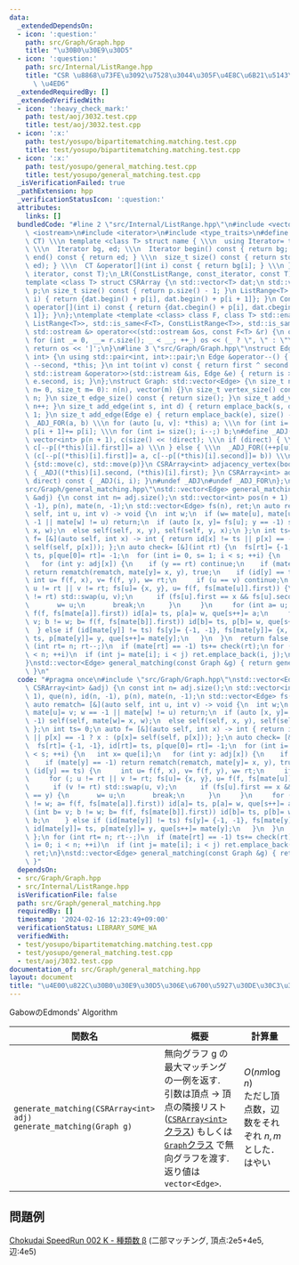 ```yaml
---
data:
  _extendedDependsOn:
  - icon: ':question:'
    path: src/Graph/Graph.hpp
    title: "\u30B0\u30E9\u30D5"
  - icon: ':question:'
    path: src/Internal/ListRange.hpp
    title: "CSR \u8868\u73FE\u3092\u7528\u3044\u305F\u4E8C\u6B21\u5143\u914D\u5217\
      \ \u4ED6"
  _extendedRequiredBy: []
  _extendedVerifiedWith:
  - icon: ':heavy_check_mark:'
    path: test/aoj/3032.test.cpp
    title: test/aoj/3032.test.cpp
  - icon: ':x:'
    path: test/yosupo/bipartitematching.matching.test.cpp
    title: test/yosupo/bipartitematching.matching.test.cpp
  - icon: ':x:'
    path: test/yosupo/general_matching.test.cpp
    title: test/yosupo/general_matching.test.cpp
  _isVerificationFailed: true
  _pathExtension: hpp
  _verificationStatusIcon: ':question:'
  attributes:
    links: []
  bundledCode: "#line 2 \"src/Internal/ListRange.hpp\"\n#include <vector>\n#include\
    \ <iostream>\n#include <iterator>\n#include <type_traits>\n#define _LR(name, IT,\
    \ CT) \\\n template <class T> struct name { \\\n  using Iterator= typename std::vector<T>::IT;\
    \ \\\n  Iterator bg, ed; \\\n  Iterator begin() const { return bg; } \\\n  Iterator\
    \ end() const { return ed; } \\\n  size_t size() const { return std::distance(bg,\
    \ ed); } \\\n  CT &operator[](int i) const { return bg[i]; } \\\n }\n_LR(ListRange,\
    \ iterator, const T);\n_LR(ConstListRange, const_iterator, const T);\n#undef _LR\n\
    template <class T> struct CSRArray {\n std::vector<T> dat;\n std::vector<int>\
    \ p;\n size_t size() const { return p.size() - 1; }\n ListRange<T> operator[](int\
    \ i) { return {dat.begin() + p[i], dat.begin() + p[i + 1]}; }\n ConstListRange<T>\
    \ operator[](int i) const { return {dat.cbegin() + p[i], dat.cbegin() + p[i +\
    \ 1]}; }\n};\ntemplate <template <class> class F, class T> std::enable_if_t<std::disjunction_v<std::is_same<F<T>,\
    \ ListRange<T>>, std::is_same<F<T>, ConstListRange<T>>, std::is_same<F<T>, CSRArray<T>>>,\
    \ std::ostream &> operator<<(std::ostream &os, const F<T> &r) {\n os << '[';\n\
    \ for (int _= 0, __= r.size(); _ < __; ++_) os << (_ ? \", \" : \"\") << r[_];\n\
    \ return os << ']';\n}\n#line 3 \"src/Graph/Graph.hpp\"\nstruct Edge: std::pair<int,\
    \ int> {\n using std::pair<int, int>::pair;\n Edge &operator--() { return --first,\
    \ --second, *this; }\n int to(int v) const { return first ^ second ^ v; }\n friend\
    \ std::istream &operator>>(std::istream &is, Edge &e) { return is >> e.first >>\
    \ e.second, is; }\n};\nstruct Graph: std::vector<Edge> {\n size_t n;\n Graph(size_t\
    \ n= 0, size_t m= 0): n(n), vector(m) {}\n size_t vertex_size() const { return\
    \ n; }\n size_t edge_size() const { return size(); }\n size_t add_vertex() { return\
    \ n++; }\n size_t add_edge(int s, int d) { return emplace_back(s, d), size() -\
    \ 1; }\n size_t add_edge(Edge e) { return emplace_back(e), size() - 1; }\n#define\
    \ _ADJ_FOR(a, b) \\\n for (auto [u, v]: *this) a; \\\n for (int i= 0; i < n; ++i)\
    \ p[i + 1]+= p[i]; \\\n for (int i= size(); i--;) b;\n#define _ADJ(a, b) \\\n\
    \ vector<int> p(n + 1), c(size() << !direct); \\\n if (direct) { \\\n  _ADJ_FOR(++p[u],\
    \ c[--p[(*this)[i].first]]= a) \\\n } else { \\\n  _ADJ_FOR((++p[u], ++p[v]),\
    \ (c[--p[(*this)[i].first]]= a, c[--p[(*this)[i].second]]= b)) \\\n } \\\n return\
    \ {std::move(c), std::move(p)}\n CSRArray<int> adjacency_vertex(bool direct) const\
    \ { _ADJ((*this)[i].second, (*this)[i].first); }\n CSRArray<int> adjacency_edge(bool\
    \ direct) const { _ADJ(i, i); }\n#undef _ADJ\n#undef _ADJ_FOR\n};\n#line 3 \"\
    src/Graph/general_matching.hpp\"\nstd::vector<Edge> general_matching(const CSRArray<int>\
    \ &adj) {\n const int n= adj.size();\n std::vector<int> pos(n + 1), que(n), id(n,\
    \ -1), p(n), mate(n, -1);\n std::vector<Edge> fs(n), ret;\n auto rematch= [&](auto\
    \ self, int u, int v) -> void {\n  int w;\n  if (w= mate[u], mate[u]= v; w ==\
    \ -1 || mate[w] != u) return;\n  if (auto [x, y]= fs[u]; y == -1) self(self, mate[w]=\
    \ x, w);\n  else self(self, x, y), self(self, y, x);\n };\n int ts= 0;\n auto\
    \ f= [&](auto self, int x) -> int { return id[x] != ts || p[x] == -1 ? x : (p[x]=\
    \ self(self, p[x])); };\n auto check= [&](int rt) {\n  fs[rt]= {-1, -1}, id[rt]=\
    \ ts, p[que[0]= rt]= -1;\n  for (int i= 0, s= 1; i < s; ++i) {\n   int x= que[i];\n\
    \   for (int y: adj[x]) {\n    if (y == rt) continue;\n    if (mate[y] == -1)\
    \ return rematch(rematch, mate[y]= x, y), true;\n    if (id[y] == ts) {\n    \
    \ int u= f(f, x), v= f(f, y), w= rt;\n     if (u == v) continue;\n     for (;\
    \ u != rt || v != rt; fs[u]= {x, y}, u= f(f, fs[mate[u]].first)) {\n      if (v\
    \ != rt) std::swap(u, v);\n      if (fs[u].first == x && fs[u].second == y) {\n\
    \       w= u;\n       break;\n      }\n     }\n     for (int a= u; a != w; a=\
    \ f(f, fs[mate[a]].first)) id[a]= ts, p[a]= w, que[s++]= a;\n     for (int b=\
    \ v; b != w; b= f(f, fs[mate[b]].first)) id[b]= ts, p[b]= w, que[s++]= b;\n  \
    \  } else if (id[mate[y]] != ts) fs[y]= {-1, -1}, fs[mate[y]]= {x, -1}, id[mate[y]]=\
    \ ts, p[mate[y]]= y, que[s++]= mate[y];\n   }\n  }\n  return false;\n };\n for\
    \ (int rt= n; rt--;)\n  if (mate[rt] == -1) ts+= check(rt);\n for (int i= 0; i\
    \ < n; ++i)\n  if (int j= mate[i]; i < j) ret.emplace_back(i, j);\n return ret;\n\
    }\nstd::vector<Edge> general_matching(const Graph &g) { return general_matching(g.adjacency_vertex(0));\
    \ }\n"
  code: "#pragma once\n#include \"src/Graph/Graph.hpp\"\nstd::vector<Edge> general_matching(const\
    \ CSRArray<int> &adj) {\n const int n= adj.size();\n std::vector<int> pos(n +\
    \ 1), que(n), id(n, -1), p(n), mate(n, -1);\n std::vector<Edge> fs(n), ret;\n\
    \ auto rematch= [&](auto self, int u, int v) -> void {\n  int w;\n  if (w= mate[u],\
    \ mate[u]= v; w == -1 || mate[w] != u) return;\n  if (auto [x, y]= fs[u]; y ==\
    \ -1) self(self, mate[w]= x, w);\n  else self(self, x, y), self(self, y, x);\n\
    \ };\n int ts= 0;\n auto f= [&](auto self, int x) -> int { return id[x] != ts\
    \ || p[x] == -1 ? x : (p[x]= self(self, p[x])); };\n auto check= [&](int rt) {\n\
    \  fs[rt]= {-1, -1}, id[rt]= ts, p[que[0]= rt]= -1;\n  for (int i= 0, s= 1; i\
    \ < s; ++i) {\n   int x= que[i];\n   for (int y: adj[x]) {\n    if (y == rt) continue;\n\
    \    if (mate[y] == -1) return rematch(rematch, mate[y]= x, y), true;\n    if\
    \ (id[y] == ts) {\n     int u= f(f, x), v= f(f, y), w= rt;\n     if (u == v) continue;\n\
    \     for (; u != rt || v != rt; fs[u]= {x, y}, u= f(f, fs[mate[u]].first)) {\n\
    \      if (v != rt) std::swap(u, v);\n      if (fs[u].first == x && fs[u].second\
    \ == y) {\n       w= u;\n       break;\n      }\n     }\n     for (int a= u; a\
    \ != w; a= f(f, fs[mate[a]].first)) id[a]= ts, p[a]= w, que[s++]= a;\n     for\
    \ (int b= v; b != w; b= f(f, fs[mate[b]].first)) id[b]= ts, p[b]= w, que[s++]=\
    \ b;\n    } else if (id[mate[y]] != ts) fs[y]= {-1, -1}, fs[mate[y]]= {x, -1},\
    \ id[mate[y]]= ts, p[mate[y]]= y, que[s++]= mate[y];\n   }\n  }\n  return false;\n\
    \ };\n for (int rt= n; rt--;)\n  if (mate[rt] == -1) ts+= check(rt);\n for (int\
    \ i= 0; i < n; ++i)\n  if (int j= mate[i]; i < j) ret.emplace_back(i, j);\n return\
    \ ret;\n}\nstd::vector<Edge> general_matching(const Graph &g) { return general_matching(g.adjacency_vertex(0));\
    \ }"
  dependsOn:
  - src/Graph/Graph.hpp
  - src/Internal/ListRange.hpp
  isVerificationFile: false
  path: src/Graph/general_matching.hpp
  requiredBy: []
  timestamp: '2024-02-16 12:23:49+09:00'
  verificationStatus: LIBRARY_SOME_WA
  verifiedWith:
  - test/yosupo/bipartitematching.matching.test.cpp
  - test/yosupo/general_matching.test.cpp
  - test/aoj/3032.test.cpp
documentation_of: src/Graph/general_matching.hpp
layout: document
title: "\u4E00\u822C\u30B0\u30E9\u30D5\u306E\u6700\u5927\u30DE\u30C3\u30C1\u30F3\u30B0"
---
```

GabowのEdmonds' Algorithm

|関数名|概要|計算量|
|---|---|---|
|`generate_matching(CSRArray<int> adj)`<br>`generate_matching(Graph g)`| 無向グラフ g の最大マッチングの一例を返す.  <br> 引数は頂点 → 頂点の隣接リスト([`CSRArray<int>`クラス](../Internal/ListRange.hpp)) もしくは [`Graph`クラス](Graph.hpp) で無向グラフを渡す. <br> 返り値は `vector<Edge>`.|$O(nm \log n)$<br> ただし頂点数，辺数をそれぞれ $n,m$ とした． <br>はやい|

## 問題例
[Chokudai SpeedRun 002 K - 種類数 β](https://atcoder.jp/contests/chokudai_S002/tasks/chokudai_S002_k) (二部マッチング, 頂点:2e5+4e5, 辺:4e5) 